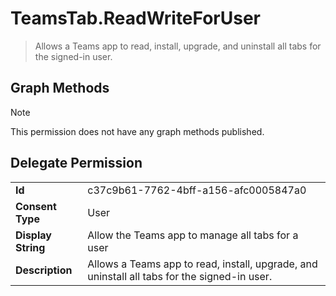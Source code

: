 # TeamsTab.ReadWriteForUser

> Allows a Teams app to read, install, upgrade, and uninstall all tabs for the signed-in user.
## Graph Methods

> [!NOTE]
> This permission does not have any graph methods published.

## Delegate Permission
|||
|-|-|
|**Id**|c37c9b61-7762-4bff-a156-afc0005847a0|
|**Consent Type**|User|
|**Display String**|Allow the Teams app to manage all tabs for a user|
|**Description**|Allows a Teams app to read, install, upgrade, and uninstall all tabs for the signed-in user.|
